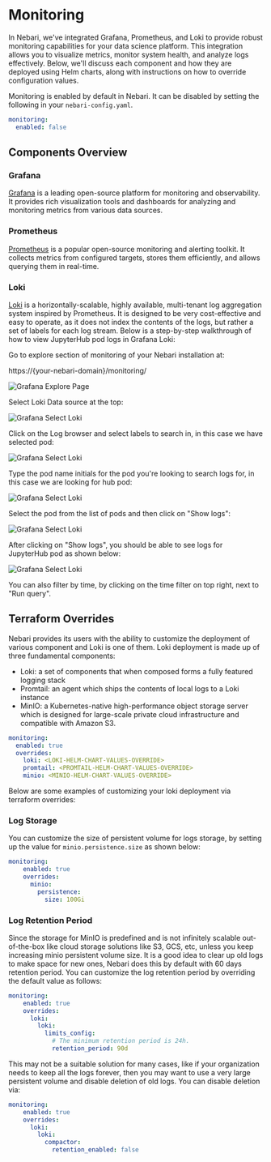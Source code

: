 # Monitoring

In Nebari, we've integrated Grafana, Prometheus, and Loki to provide robust monitoring capabilities for
your data science platform. This integration allows you to visualize metrics, monitor system health, and
analyze logs effectively. Below, we'll discuss each component and how they are deployed using Helm charts,
along with instructions on how to override configuration values.

Monitoring is enabled by default in Nebari. It can be disabled by setting the following in your `nebari-config.yaml`.

```yaml
monitoring:
  enabled: false
```

## Components Overview

### Grafana

[Grafana](https://grafana.com/) is a leading open-source platform for monitoring and observability.
It provides rich visualization tools and dashboards for analyzing and monitoring metrics from various data sources.

### Prometheus

[Prometheus](https://prometheus.io/) is a popular open-source monitoring and alerting toolkit. It collects
metrics from configured targets, stores them efficiently, and allows querying them in real-time.

### Loki

[Loki](https://grafana.com/docs/loki/latest/) is a horizontally-scalable, highly available, multi-tenant log
aggregation system inspired by Prometheus. It is designed to be very cost-effective and easy to operate, as it
does not index the contents of the logs, but rather a set of labels for each log stream. Below is a step-by-step
walkthrough of how to view JupyterHub pod logs in Grafana Loki:

Go to explore section of monitoring of your Nebari installation at:

https://{your-nebari-domain}/monitoring/

![Grafana Explore Page](/img/how-tos/1_grafana-explore.png)

Select Loki Data source at the top:

![Grafana Select Loki](/img/how-tos/2_grafana-select-loki.png)

Click on the Log browser and select labels to search in, in this case we have selected pod:

![Grafana Select Loki](/img/how-tos/3_grafana-log-browser-pod.png)

Type the pod name initials for the pod you're looking to search logs for, in this case we are looking
for hub pod:

![Grafana Select Loki](/img/how-tos/4_grafana-log-search-pod.png)

Select the pod from the list of pods and then click on "Show logs":

![Grafana Select Loki](/img/how-tos/5_grafana-log-select-pod.png)

After clicking on "Show logs", you should be able to see logs for JupyterHub pod as shown below:

![Grafana Select Loki](/img/how-tos/6_grafana-view-pod-logs.png)

You can also filter by time, by clicking on the time filter on top right, next to "Run query".

## Terraform Overrides

Nebari provides its users with the ability to customize the deployment of various component
and Loki is one of them. Loki deployment is made up of three fundamental components:

- Loki: a set of components that when composed forms a fully featured logging stack
- Promtail: an agent which ships the contents of local logs to a Loki instance
- MinIO: a Kubernetes-native high-performance object storage server which is designed for large-scale
  private cloud infrastructure and compatible with Amazon S3.

```yaml
monitoring:
  enabled: true
  overrides:
    loki: <LOKI-HELM-CHART-VALUES-OVERRIDE>
    promtail: <PROMTAIL-HELM-CHART-VALUES-OVERRIDE>
    minio: <MINIO-HELM-CHART-VALUES-OVERRIDE>
```

Below are some examples of customizing your loki deployment via terraform overrides:

### Log Storage

You can customize the size of persistent volume for logs storage, by setting up the value for
`minio.persistence.size` as shown below:

```yaml
monitoring:
    enabled: true
    overrides:
      minio:
        persistence:
          size: 100Gi
```

### Log Retention Period

Since the storage for MinIO is predefined and is not infinitely scalable out-of-the-box like
cloud storage solutions like S3, GCS, etc, unless you keep increasing minio persistent volume size.
It is a good idea to clear up old logs to make space for new ones, Nebari does this by default with
60 days retention period. You can customize the log retention period by overriding the default
value as follows:

```yaml
monitoring:
    enabled: true
    overrides:
      loki:
        loki:
          limits_config:
            # The minimum retention period is 24h.
            retention_period: 90d
```

This may not be a suitable solution for many cases, like if your organization needs to keep
all the logs forever, then you may want to use a very large persistent volume and disable
deletion of old logs. You can disable deletion via:

```yaml
monitoring:
    enabled: true
    overrides:
      loki:
        loki:
          compactor:
            retention_enabled: false
```
